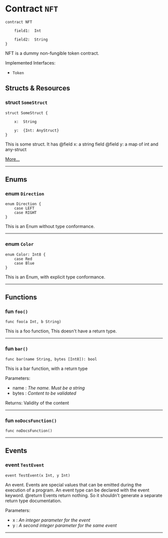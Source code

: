 # Contract `NFT`

```cadence
contract NFT

    field1:  Int

    field2:  String
}
```

NFT is a dummy non-fungible token contract.

Implemented Interfaces:
  - `Token`

## Structs & Resources

### struct `SomeStruct`

```cadence
struct SomeStruct {

    x:  String

    y:  {Int: AnyStruct}
}
```
This is some struct. It has
@field x: a string field
@field y: a map of int and any-struct

[More...](NFT_SomeStruct.md)

---
## Enums

### enum `Direction`

```cadence
enum Direction {
    case LEFT
    case RIGHT
}
```
This is an Enum without type conformance.

---

### enum `Color`

```cadence
enum Color: Int8 {
    case Red
    case Blue
}
```
This is an Enum, with explicit type conformance.

---
## Functions

### fun `foo()`

```cadence
func foo(a Int, b String)
```
This is a foo function,
This doesn't have a return type.

---

### fun `bar()`

```cadence
func bar(name String, bytes [Int8]): bool
```
This is a bar function, with a return type

Parameters:
  - name : _The name. Must be a string_
  - bytes : _Content to be validated_

Returns: Validity of the content

---

### fun `noDocsFunction()`

```cadence
func noDocsFunction()
```

---
## Events

### event `TestEvent`

```cadence
event TestEvent(x Int, y Int)
```
An event.
Events are special values that can be emitted during the execution of a program.
An event type can be declared with the event keyword.
@return Events return nothing. So it shouldn't generate a separate return type documentation.

Parameters:
  - x : _An integer parameter for the event_
  - y : _A second integer parameter for the same event_

---
